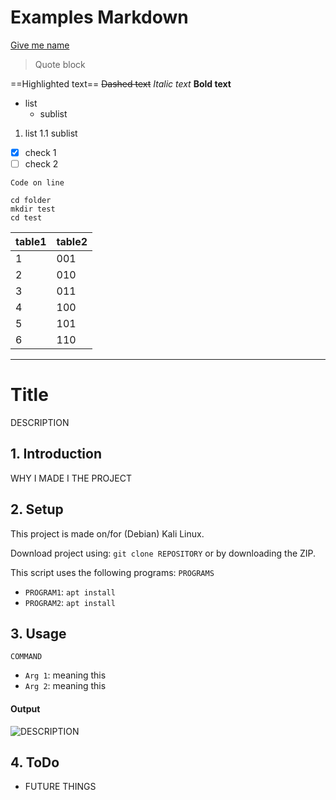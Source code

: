 # Examples Markdown
[Give me name](https://google.nl/)

> Quote block

==Highlighted text==
~~Dashed  text~~
*Italic  text*
**Bold  text**

* list
	* sublist

1. list
	1.1 sublist

* [x] check 1
* [ ] check 2

`Code on line`

```Language code multiple line
cd folder
mkdir test
cd test
```

| table1 | table2 |
|-- | -- |
| 1 | 001 |
| 2 | 010 |
| 3 | 011 |
| 4 | 100 |
| 5 | 101 |
| 6 | 110 |

---------------------

# Title
DESCRIPTION

## 1. Introduction
WHY I MADE I THE PROJECT

## 2. Setup
This project is made on/for (Debian) Kali Linux.

Download project using: `git clone REPOSITORY` or by downloading the ZIP.

This script uses the following programs: `PROGRAMS`

* `PROGRAM1`: `apt install`
* `PROGRAM2`: `apt install`

## 3. Usage
`COMMAND`

* `Arg 1`: meaning this
* `Arg 2`: meaning this

#### Output
![DESCRIPTION](https://miro.medium.com/max/509/1*uf9t8g5GZy8V1yI8Rzo7rw.jpeg)

## 4. ToDo
* FUTURE THINGS